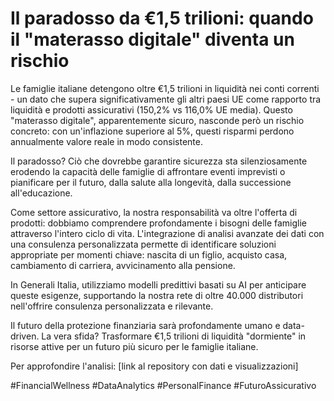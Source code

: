# Il paradosso da €1,5 trilioni: quando il "materasso digitale" diventa un rischio

Le famiglie italiane detengono oltre €1,5 trilioni in liquidità nei conti correnti - un dato che supera significativamente gli altri paesi UE come rapporto tra liquidità e prodotti assicurativi (150,2% vs 116,0% UE media). Questo "materasso digitale", apparentemente sicuro, nasconde però un rischio concreto: con un'inflazione superiore al 5%, questi risparmi perdono annualmente valore reale in modo consistente.

Il paradosso? Ciò che dovrebbe garantire sicurezza sta silenziosamente erodendo la capacità delle famiglie di affrontare eventi imprevisti o pianificare per il futuro, dalla salute alla longevità, dalla successione all'educazione.

Come settore assicurativo, la nostra responsabilità va oltre l'offerta di prodotti: dobbiamo comprendere profondamente i bisogni delle famiglie attraverso l'intero ciclo di vita. L'integrazione di analisi avanzate dei dati con una consulenza personalizzata permette di identificare soluzioni appropriate per momenti chiave: nascita di un figlio, acquisto casa, cambiamento di carriera, avvicinamento alla pensione.

In Generali Italia, utilizziamo modelli predittivi basati su AI per anticipare queste esigenze, supportando la nostra rete di oltre 40.000 distributori nell'offrire consulenza personalizzata e rilevante.

Il futuro della protezione finanziaria sarà profondamente umano e data-driven. La vera sfida? Trasformare €1,5 trilioni di liquidità "dormiente" in risorse attive per un futuro più sicuro per le famiglie italiane.

Per approfondire l'analisi: [link al repository con dati e visualizzazioni]

#FinancialWellness #DataAnalytics #PersonalFinance #FuturoAssicurativo 